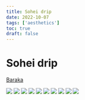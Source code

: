 ```yaml
---
title: Sohei drip
date: 2022-10-07
tags: ['aesthetics']
toc: true
draft: false
---
```

# Sohei drip

[Baraka](https://www.youtube.com/watch?v=CGLMerMdWkE)


![](/images/sohei_6.jpg)
![](/images/sohei_7.jpg)
![](/images/sohei_8.jpg)
![](/images/Sohei.jpg)
![](/images/sohei_1.jpg)
![](/images/sohei_2.jpg)
![](/images/sohei_4.jpg)
![](/images/sohei_5.jpg)
![](/images/sohei_9.jpg)
![](/images/sohei_3.jpg)

